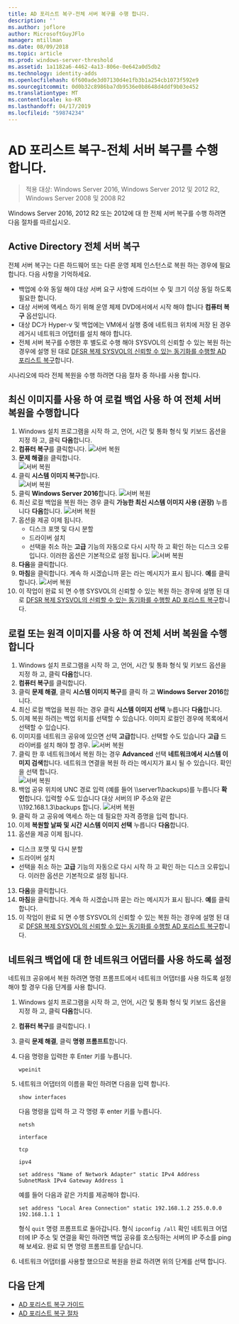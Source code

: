 ```yaml
---
title: AD 포리스트 복구-전체 서버 복구를 수행 합니다.
description: ''
ms.author: joflore
author: MicrosoftGuyJFlo
manager: mtillman
ms.date: 08/09/2018
ms.topic: article
ms.prod: windows-server-threshold
ms.assetid: 1a1182a6-4462-4a13-806e-0e642a0d5db2
ms.technology: identity-adds
ms.openlocfilehash: 6f600ade3d07130d4e1fb3b1a254cb1073f592e9
ms.sourcegitcommit: 0d0b32c8986ba7db9536e0b8648d4ddf9b03e452
ms.translationtype: MT
ms.contentlocale: ko-KR
ms.lasthandoff: 04/17/2019
ms.locfileid: "59874234"
---
```

# <a name="ad-forest-recovery---performing-a-full-server-recovery"></a>AD 포리스트 복구-전체 서버 복구를 수행 합니다. 

>적용 대상: Windows Server 2016, Windows Server 2012 및 2012 R2, Windows Server 2008 및 2008 R2

Windows Server 2016, 2012 R2 또는 2012에 대 한 전체 서버 복구를 수행 하려면 다음 절차를 따르십시오. 

## <a name="active-directory-full-server-recovery"></a>Active Directory 전체 서버 복구

전체 서버 복구는 다른 하드웨어 또는 다른 운영 체제 인스턴스로 복원 하는 경우에 필요 합니다. 다음 사항을 기억하세요.

- 백업에 수와 동일 해야 대상 서버 요구 사항에 드라이브 수 및 크기 이상 동일 하도록 필요한 합니다.
- 대상 서버에 액세스 하기 위해 운영 체제 DVD에서에서 시작 해야 합니다 **컴퓨터 복구** 옵션입니다. 
- 대상 DC가 Hyper-v 및 백업에는 VM에서 실행 중에 네트워크 위치에 저장 된 경우 레거시 네트워크 어댑터를 설치 해야 합니다. 
- 전체 서버 복구를 수행한 후 별도로 수행 해야 SYSVOL의 신뢰할 수 있는 복원 하는 경우에 설명 된 대로 [DFSR 복제 SYSVOL의 신뢰할 수 있는 동기화를 수행할 AD 포리스트 복구](AD-Forest-Recovery-Authoritative-Recovery-SYSVOL.md)합니다.

시나리오에 따라 전체 복원을 수행 하려면 다음 절차 중 하나를 사용 합니다. 
  
## <a name="perform-a-full-server-restore-with-a-local-backup-with-the-latest-image"></a>최신 이미지를 사용 하 여 로컬 백업 사용 하 여 전체 서버 복원을 수행합니다
  
1. Windows 설치 프로그램을 시작 하 고, 언어, 시간 및 통화 형식 및 키보드 옵션을 지정 하 고, 클릭 **다음**합니다. 
2. **컴퓨터 복구**를 클릭합니다.
   ![서버 복원](media/AD-Forest-Recovery-Perform-a-Full-Recovery/restore1.png)
3. **문제 해결**을 클릭합니다.</br>
   ![서버 복원](media/AD-Forest-Recovery-Perform-a-Full-Recovery/restore2.png)
4. 클릭 **시스템 이미지 복구**합니다.</br>
   ![서버 복원](media/AD-Forest-Recovery-Perform-a-Full-Recovery/restore3.png)
5. 클릭 **Windows Server 2016**합니다. 
   ![서버 복원](media/AD-Forest-Recovery-Perform-a-Full-Recovery/restore4.png)
6. 최신 로컬 백업을 복원 하는 경우 클릭 **가능한 최신 시스템 이미지 사용 (권장)** 누릅니다 **다음**합니다.
   ![서버 복원](media/AD-Forest-Recovery-Perform-a-Full-Recovery/restore5.png)
7. 옵션을 제공 이제 됩니다.
   -  디스크 포맷 및 다시 분할
   -  드라이버 설치
   -  선택을 취소 하는 **고급** 기능의 자동으로 다시 시작 하 고 확인 하는 디스크 오류입니다. 이러한 옵션은 기본적으로 설정 됩니다.
   ![서버 복원](media/AD-Forest-Recovery-Perform-a-Full-Recovery/restore6.png)
8. **다음**을 클릭합니다.
9. **마침**을 클릭합니다. 계속 하 시겠습니까 묻는 라는 메시지가 표시 됩니다. **예**를 클릭합니다. 
   ![서버 복원](media/AD-Forest-Recovery-Perform-a-Full-Recovery/restore11.png) 
10. 이 작업이 완료 되 면 수행 SYSVOL의 신뢰할 수 있는 복원 하는 경우에 설명 된 대로 [DFSR 복제 SYSVOL의 신뢰할 수 있는 동기화를 수행할 AD 포리스트 복구](AD-Forest-Recovery-Authoritative-Recovery-SYSVOL.md)합니다.

## <a name="perform-a-full-server-restore-with-any-image-local-or-remote"></a>로컬 또는 원격 이미지를 사용 하 여 전체 서버 복원을 수행합니다

1. Windows 설치 프로그램을 시작 하 고, 언어, 시간 및 통화 형식 및 키보드 옵션을 지정 하 고, 클릭 **다음**합니다. 
2. **컴퓨터 복구**를 클릭합니다.</br>
3. 클릭 **문제 해결**, 클릭 **시스템 이미지 복구**를 클릭 하 고 **Windows Server 2016**합니다. 
4. 최신 로컬 백업을 복원 하는 경우 클릭 **시스템 이미지 선택** 누릅니다 **다음**합니다.
5. 이제 복원 하려는 백업 위치를 선택할 수 있습니다. 이미지 로컬인 경우에 목록에서 선택할 수 있습니다. 
6. 이미지를 네트워크 공유에 있으면 선택 **고급**합니다. 선택할 수도 있습니다 **고급** 드라이버를 설치 해야 할 경우.
   ![서버 복원](media/AD-Forest-Recovery-Perform-a-Full-Recovery/restore7.png)
7. 클릭 한 후 네트워크에서 복원 하는 경우 **Advanced** 선택 **네트워크에서 시스템 이미지 검색**합니다. 네트워크 연결을 복원 하 라는 메시지가 표시 될 수 있습니다. 확인을 선택 합니다. </br>
   ![서버 복원](media/AD-Forest-Recovery-Perform-a-Full-Recovery/restore8.png)
8. 백업 공유 위치에 UNC 경로 입력 (예를 들어 \\\server1\backups)를 누릅니다 **확인**합니다. 입력할 수도 있습니다 대상 서버의 IP 주소와 같은 \\\192.168.1.3\backups 합니다. 
   ![서버 복원](media/AD-Forest-Recovery-Perform-a-Full-Recovery/restore9.png)
10. 클릭 하 고 공유에 액세스 하는 데 필요한 자격 증명을 입력 합니다. 
11. 이제 **복원할 날짜 및 시간 시스템 이미지 선택** 누릅니다 **다음**합니다.
12. 옵션을 제공 이제 됩니다.
   - 디스크 포맷 및 다시 분할
   - 드라이버 설치
   - 선택을 취소 하는 **고급** 기능의 자동으로 다시 시작 하 고 확인 하는 디스크 오류입니다. 이러한 옵션은 기본적으로 설정 됩니다.
13. **다음**을 클릭합니다.
14. **마침**을 클릭합니다. 계속 하 시겠습니까 묻는 라는 메시지가 표시 됩니다. **예**를 클릭합니다.  
15. 이 작업이 완료 되 면 수행 SYSVOL의 신뢰할 수 있는 복원 하는 경우에 설명 된 대로 [DFSR 복제 SYSVOL의 신뢰할 수 있는 동기화를 수행할 AD 포리스트 복구](AD-Forest-Recovery-Authoritative-Recovery-SYSVOL.md)합니다.

## <a name="enabling-the-network-adapter-for-a-network-backup"></a>네트워크 백업에 대 한 네트워크 어댑터를 사용 하도록 설정

네트워크 공유에서 복원 하려면 명령 프롬프트에서 네트워크 어댑터를 사용 하도록 설정 해야 할 경우 다음 단계를 사용 합니다.

1. Windows 설치 프로그램을 시작 하 고, 언어, 시간 및 통화 형식 및 키보드 옵션을 지정 하 고, 클릭 **다음**합니다. 
2. **컴퓨터 복구**를 클릭합니다. I
3. 클릭 **문제 해결**, 클릭 **명령 프롬프트**합니다. 
4. 다음 명령을 입력한 후 Enter 키를 누릅니다.  

   ```  
   wpeinit  
   ```

5. 네트워크 어댑터의 이름을 확인 하려면 다음을 입력 합니다.  

   ```  
   show interfaces  
   ```  

   다음 명령을 입력 하 고 각 명령 후 enter 키를 누릅니다.  

   ```  
   netsh  
   ```  

   ```  
   interface  
   ```  
  
   ```  
   tcp  
   ```  

   ```  
   ipv4  
   ```  
  
   ```  
   set address "Name of Network Adapter" static IPv4 Address SubnetMask IPv4 Gateway Address 1  
   ```  

   예를 들어 다음과 같은 가치를 제공해야 합니다.  
  
   ```  
   set address "Local Area Connection" static 192.168.1.2 255.0.0.0 192.168.1.1 1  
   ```  

   형식 `quit` 명령 프롬프트로 돌아갑니다. 형식 `ipconfig /all` 확인 네트워크 어댑터에 IP 주소 및 연결을 확인 하려면 백업 공유를 호스팅하는 서버의 IP 주소를 ping 해 보세요. 완료 되 면 명령 프롬프트를 닫습니다. 

6. 네트워크 어댑터를 사용할 했으므로 복원을 완료 하려면 위의 단계를 선택 합니다.

## <a name="next-steps"></a>다음 단계

- [AD 포리스트 복구 가이드](AD-Forest-Recovery-Guide.md)
- [AD 포리스트 복구 절차](AD-Forest-Recovery-Procedures.md)
